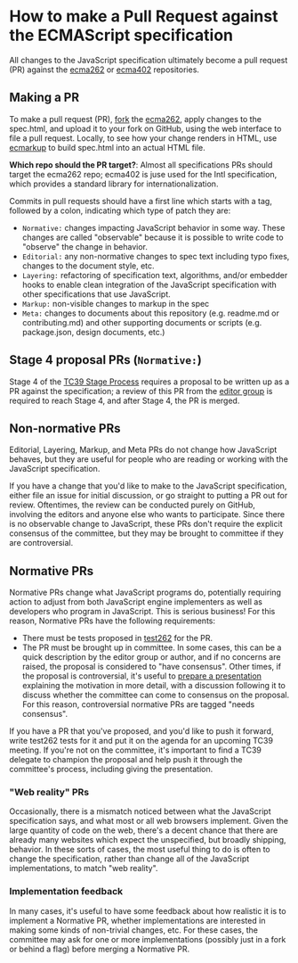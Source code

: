 # How to make a Pull Request against the ECMAScript specification

All changes to the JavaScript specification ultimately become a pull request (PR) against the [ecma262](https://github.com/tc39/ecma262/) or [ecma402](https://github.com/tc39/ecma402/) repositories.

## Making a PR

To make a pull request (PR), [fork](https://help.github.com/articles/fork-a-repo/) the [ecma262](https://github.com/tc39/ecma262), apply changes to the spec.html, and upload it to your fork on GitHub, using the web interface to file a pull request. Locally, to see how your change renders in HTML, use [ecmarkup](https://github.com/bterlson/ecmarkup) to build spec.html into an actual HTML file.

**Which repo should the PR target?**: Almost all specifications PRs should target the ecma262 repo; ecma402 is juse used for the Intl specification, which provides a standard library for internationalization.

Commits in pull requests should have a first line which starts with a tag, followed by a colon, indicating which type of patch they are:
  * `Normative:` changes impacting JavaScript behavior in some way. These changes are called "observable" because it is possible to write code to "observe" the change in behavior.
  * `Editorial:` any non-normative changes to spec text including typo fixes, changes to the document style, etc.
  * `Layering:` refactoring of specification text, algorithms, and/or embedder hooks to enable clean integration of the JavaScript specification with other specifications that use JavaScript.
  * `Markup:` non-visible changes to markup in the spec
  * `Meta:` changes to documents about this repository (e.g. readme.md or contributing.md) and other supporting documents or scripts (e.g. package.json, design documents, etc.)

## Stage 4 proposal PRs (`Normative:`)

Stage 4 of the [TC39 Stage Process](http://tc39.github.io/process-document/) requires a proposal to be written up as a PR against the specification; a review of this PR from the [editor group](https://github.com/tc39/how-we-work/blob/master/management.md#ecma-262-editor-group) is required to reach Stage 4, and after Stage 4, the PR is merged.

## Non-normative PRs

Editorial, Layering, Markup, and Meta PRs do not change how JavaScript behaves, but they are useful for people who are reading or working with the JavaScript specification.

If you have a change that you'd like to make to the JavaScript specification, either file an issue for initial discussion, or go straight to putting a PR out for review. Oftentimes, the review can be conducted purely on GitHub, involving the editors and anyone else who wants to participate. Since there is no observable change to JavaScript, these PRs don't require the explicit consensus of the committee, but they may be brought to committee if they are controversial.

## Normative PRs

Normative PRs change what JavaScript programs do, potentially requiring action to adjust from both JavaScript engine implementers as well as developers who program in JavaScript. This is serious business! For this reason, Normative PRs have the following requirements:
- There must be tests proposed in [test262](https://github.com/tc39/test262/) for the PR.
- The PR must be brought up in committee. In some cases, this can be a quick description by the editor group or author, and if no concerns are raised, the proposal is considered to "have consensus". Other times, if the proposal is controversial, it's useful to [prepare a presentation](https://github.com/tc39/how-we-work/blob/master/presenting.md) explaining the motivation in more detail, with a discussion following it to discuss whether the committee can come to consensus on the proposal. For this reason, controversial normative PRs are tagged "needs consensus".

If you have a PR that you've proposed, and you'd like to push it forward, write test262 tests for it and put it on the agenda for an upcoming TC39 meeting. If you're not on the committee, it's important to find a TC39 delegate to champion the proposal and help push it through the committee's process, including giving the presentation.

### "Web reality" PRs

Occasionally, there is a mismatch noticed between what the JavaScript specification says, and what most or all web browsers implement. Given the large quantity of code on the web, there's a decent chance that there are already many websites which expect the unspecified, but broadly shipping, behavior. In these sorts of cases, the most useful thing to do is often to change the specification, rather than change all of the JavaScript implementations, to match "web reality".

### Implementation feedback

In many cases, it's useful to have some feedback about how realistic it is to implement a Normative PR, whether implementations are interested in making some kinds of non-trivial changes, etc. For these cases, the committee may ask for one or more implementations (possibly just in a fork or behind a flag) before merging a Normative PR.
